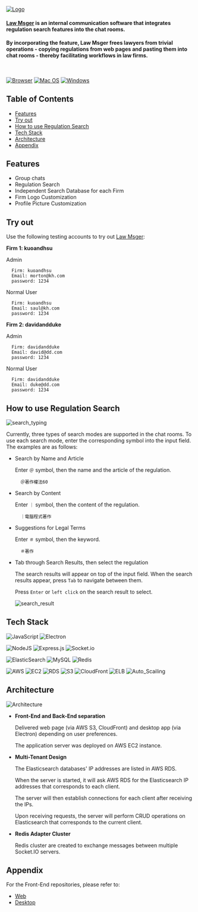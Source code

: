 [![Logo](https://mortonkuo.solutions/github_images/logo.png)](https://mortonkuo.solutions/)

#### [Law Msger](https://mortonkuo.solutions) is an internal communication software that integrates regulation search features into the chat rooms.

#### By incorporating the feature, Law Msger frees lawyers from trivial operations - copying regulations from web pages and pasting them into chat rooms - thereby facilitating workflows in law firms.

<br>

[![Browser](https://img.shields.io/badge/Browser-FF7139?style=for-the-badge&logo=GoogleChrome&logoColor=white)](https://mortonkuo.solutions)
[![Mac OS](https://img.shields.io/badge/mac%20os-000000?style=for-the-badge&logo=apple&logoColor=white)](https://github.com/morkuo/LawMsger_desktop/releases/download/1.0.0/Law.Msger_mac.zip)
[![Windows](https://img.shields.io/badge/Windows-0078D6?style=for-the-badge&logo=windows&logoColor=white)](https://github.com/morkuo/LawMsger_desktop/releases/download/1.0.0/Law.Msger_win.zip)


## Table of Contents

- [Features](https://github.com/morkuo/LawMsger#features)
- [Try out](https://github.com/morkuo/LawMsger#try-out)
- [How to use Regulation Search](https://github.com/morkuo/LawMsger#how-to-use-regulation-search)
- [Tech Stack](https://github.com/morkuo/LawMsger#tech-stack)
- [Architecture](https://github.com/morkuo/LawMsger#architecture)
- [Appendix](https://github.com/morkuo/LawMsger#appendix)

## Features

- Group chats
- Regulation Search
- Independent Search Database for each Firm
- Firm Logo Customization
- Profile Picture Customization

## Try out

Use the following testing accounts to try out [Law Msger](https://mortonkuo.solutions):

**Firm 1: kuoandhsu**

Admin

```
  Firm: kuoandhsu
  Email: morton@kh.com
  password: 1234
```

Normal User

```
  Firm: kuoandhsu
  Email: saul@kh.com
  password: 1234
```

**Firm 2: davidandduke**

Admin

```
  Firm: davidandduke
  Email: david@dd.com
  password: 1234
```

Normal User

```
  Firm: davidandduke
  Email: duke@dd.com
  password: 1234
```

## How to use Regulation Search

![search_typing](https://mortonkuo.solutions/github_images/regulation_search_typing.gif)

Currently, three types of search modes are supported in the chat rooms.
To use each search mode, enter the corresponding symbol into the input field.
The examples are as follows:

- Search by Name and Article

  Enter `＠` symbol, then the name and the article of the regulation.

        ＠著作權法60

- Search by Content

  Enter `｜` symbol, then the content of the regulation.

        ｜電腦程式著作

- Suggestions for Legal Terms

  Enter `＃` symbol, then the keyword.

        ＃著作
        
- Tab through Search Results, then select the regulation

  The search results will appear on top of the input field. When the search results appear, press `Tab` to navigate between them.
  
  Press `Enter` or `left click` on the search result to select.

  ![search_result](https://mortonkuo.solutions/github_images/regulation_search_tab.gif)

## Tech Stack

![JavaScript](https://img.shields.io/badge/javascript-%23323330.svg?style=for-the-badge&logo=javascript&logoColor=%23F7DF1E)
![Electron](https://img.shields.io/badge/Electron-191970?style=for-the-badge&logo=Electron&logoColor=white)

![NodeJS](https://img.shields.io/badge/node.js-6DA55F?style=for-the-badge&logo=node.js&logoColor=white)
![Express.js](https://img.shields.io/badge/express.js-%23404d59.svg?style=for-the-badge&logo=express&logoColor=%2361DAFB)
![Socket.io](https://img.shields.io/badge/Socket.io-black?style=for-the-badge&logo=socket.io&badgeColor=010101)

![ElasticSearch](https://img.shields.io/badge/-ElasticSearch-005571?style=for-the-badge&logo=elasticsearch)
![MySQL](https://img.shields.io/badge/mysql-%2300f.svg?style=for-the-badge&logo=mysql&logoColor=white)
![Redis](https://img.shields.io/badge/redis-%23DD0031.svg?&style=for-the-badge&logo=redis&logoColor=white)

![AWS](https://img.shields.io/badge/Amazon_AWS-232F3E?style=for-the-badge&logo=amazon-aws&logoColor=white)
![EC2](https://img.shields.io/badge/EC2-FF9900?style=for-the-badge&logo=amazonec2&logoColor=white)
![RDS](https://img.shields.io/badge/RDS-527FFF?style=for-the-badge&logo=amazonrds&logoColor=white)
![S3](https://img.shields.io/badge/S3-C9292C?style=for-the-badge&logo=amazons3&logoColor=white)
![CloudFront](https://img.shields.io/badge/CloudFront-A21CDC?style=for-the-badge&logo=amazonaws&logoColor=white)
![ELB](https://img.shields.io/badge/ELB-1D2A6B?style=for-the-badge&logo=amazonaws&logoColor=white)
![Auto_Scailing](https://img.shields.io/badge/Auto_Scaling-D6138F?style=for-the-badge&logo=amazonaws&logoColor=white)

## Architecture

![Architecture](https://mortonkuo.solutions/github_images/Architecture.png)

- **Front-End and Back-End separation**

  Delivered web page (via AWS S3, CloudFront) and desktop app (via Electron) depending on user preferences.

  The application server was deployed on AWS EC2 instance.

- **Multi-Tenant Design**

  The Elasticsearch databases' IP addresses are listed in AWS RDS.

  When the server is started, it will ask AWS RDS for the Elasticsearch IP addresses that corresponds to each client.

  The server will then establish connections for each client after receiving the IPs.

  Upon receiving requests, the server will perform CRUD operations on Elasticsearch that corresponds to the current client.

- **Redis Adapter Cluster**

  Redis cluster are created to exchange messages between multiple Socket.IO servers.

## Appendix

For the Front-End repositories, please refer to:

- [Web](https://github.com/morkuo/LawMsger_frontend)
- [Desktop](https://github.com/morkuo/LawMsger_desktop)
